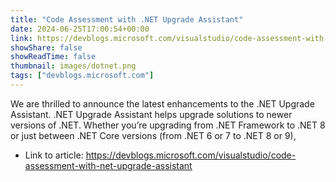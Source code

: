 ```yaml
---
title: "Code Assessment with .NET Upgrade Assistant"
date: 2024-06-25T17:00:54+00:00
link: https://devblogs.microsoft.com/visualstudio/code-assessment-with-net-upgrade-assistant
showShare: false
showReadTime: false
thumbnail: images/dotnet.png
tags: ["devblogs.microsoft.com"]
---
```

We are thrilled to announce the latest enhancements to the .NET Upgrade Assistant. .NET Upgrade Assistant helps upgrade solutions to newer versions of .NET. Whether you’re upgrading from .NET Framework to .NET 8 or just between .NET Core versions (from .NET 6 or 7 to .NET 8 or 9),

- Link to article: https://devblogs.microsoft.com/visualstudio/code-assessment-with-net-upgrade-assistant